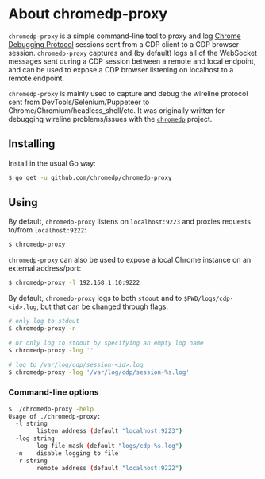 # About chromedp-proxy

`chromedp-proxy` is a simple command-line tool to proxy and log [Chrome
Debugging Protocol][devtools-protocol] sessions sent from a CDP client to a CDP
browser session. `chromedp-proxy` captures and (by default) logs all of the
WebSocket messages sent during a CDP session between a remote and local
endpoint, and can be used to expose a CDP browser listening on localhost to a
remote endpoint.

`chromedp-proxy` is mainly used to capture and debug the wireline protocol sent
from DevTools/Selenium/Puppeteer to Chrome/Chromium/headless_shell/etc. It was
originally written for debugging wireline problems/issues with the
[`chromedp`][chromedp] project.

## Installing

Install in the usual Go way:

```sh
$ go get -u github.com/chromedp/chromedp-proxy
```

## Using

By default, `chromedp-proxy` listens on `localhost:9223` and proxies
requests to/from `localhost:9222`:

```sh
$ chromedp-proxy
```

`chromedp-proxy` can also be used to expose a local Chrome instance on an
external address/port:

```sh
$ chromedp-proxy -l 192.168.1.10:9222
```

By default, `chromedp-proxy` logs to both `stdout` and to
`$PWD/logs/cdp-<id>.log`, but that can be changed through flags:

```sh
# only log to stdout
$ chromedp-proxy -n

# or only log to stdout by specifying an empty log name
$ chromedp-proxy -log ''

# log to /var/log/cdp/session-<id>.log
$ chromedp-proxy -log '/var/log/cdp/session-%s.log'
```

### Command-line options

```sh
$ ./chromedp-proxy -help
Usage of ./chromedp-proxy:
  -l string
    	listen address (default "localhost:9223")
  -log string
    	log file mask (default "logs/cdp-%s.log")
  -n	disable logging to file
  -r string
    	remote address (default "localhost:9222")
```

[devtools-protocol]: https://chromedevtools.github.io/devtools-protocol/
[chromedp]: https://github.com/chromedp
